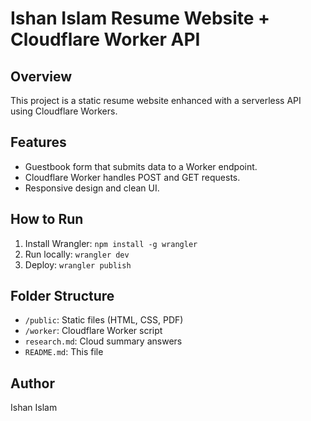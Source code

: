 # Ishan Islam Resume Website + Cloudflare Worker API

## Overview
This project is a static resume website enhanced with a serverless API using Cloudflare Workers.

## Features
- Guestbook form that submits data to a Worker endpoint.
- Cloudflare Worker handles POST and GET requests.
- Responsive design and clean UI.

## How to Run
1. Install Wrangler: `npm install -g wrangler`
2. Run locally: `wrangler dev`
3. Deploy: `wrangler publish`

## Folder Structure
- `/public`: Static files (HTML, CSS, PDF)
- `/worker`: Cloudflare Worker script
- `research.md`: Cloud summary answers
- `README.md`: This file

## Author
Ishan Islam

